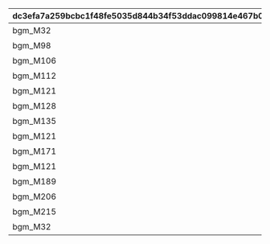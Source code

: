 |dc3efa7a259bcbc1f48fe5035d844b34f53ddac099814e467b0397ea1be2cca7|d31e5b49a2796d3724a079a51c325d9bd369b89539f32f0e827c29d3c537899b|82ced1c4237b4f7ad3985bf589070d092943c2be1614fc1a8326a23a03b8d505|e236316c2e7fad7aa027705ce20c533f2b4df8c2a4be654268b7adca554a13f6|6b4680bc4108e2f18ab80f00814c0bebe04a5778135a6f4850fd1657d7d8f004|dcbaa8609495d2f3924a9b641d99577823fa8620e830f3d3c0f29001a06d2220|ae910ede807c9b28cc95f6a45682ab0aa41e46a67ad9f5e272ab7fed24723b10|7665eea86ac20447aa3614a3dfa317bf9682e7d6cfd6cf69564ed0841dfdb532|
| --- | --- | --- | --- | --- | --- | --- | --- |
|bgm_M32|bgm_M32|10001101|10001|10001101|タルグム地方|10001|10001|
|bgm_M98|bgm_M98_2|10002101|10002|10002101|マシーナ地方|10002|10002|
|bgm_M106|bgm_M106|10003101|10003|10003101|ランドソル郊外|10003|10003|
|bgm_M112|bgm_M112|10004101|10004|10004101|タパスビーチ周辺|10004|10004|
|bgm_M121|bgm_M121|10005101|10005|10005101|イルシオンの孤島|10005|10005|
|bgm_M128|bgm_M128|10006101|10006|10006101|王都ランドソル|10006|10006|
|bgm_M135|bgm_M135|10007101|10007|10007101|ランドソル近郊|10007|10007|
|bgm_M121|bgm_M121|10008101|10008|10008101|ランドソル近郊|10008|10008|
|bgm_M171|bgm_M171|10009101|10009|10009101|クリスマス|10009|10009|
|bgm_M121|bgm_M121|10010101|10010|10010101|神殿への参道|10010|10010|
|bgm_M189|bgm_M189|10011101|10011|10011101|バレンタイン|10011|10011|
|bgm_M206|bgm_M206|10012101|10012|10012101|王都ランドソル|10012|10012|
|bgm_M215|bgm_M215|10013101|10013|10013101|マナリア|10013|10013|
|bgm_M32|bgm_M32|10014101|10014|10014101|タルグム地方|10014|10014|